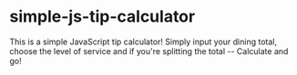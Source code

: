 # simple-js-tip-calculator
This is a simple JavaScript tip calculator!
Simply input your dining total, choose the level of service and if you're splitting the total -- Calculate and go!
